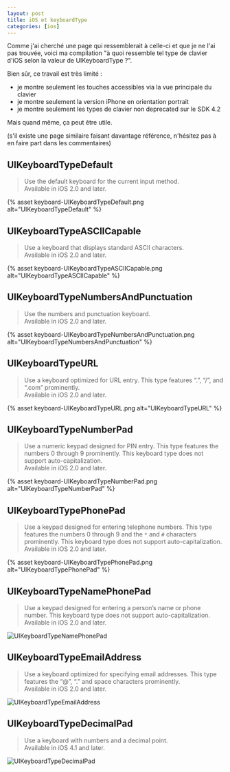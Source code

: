 ```yaml
---
layout: post
title: iOS et keyboardType
categories: [ios]
---
```


Comme j'ai cherché une page qui ressemblerait à celle-ci et que je ne l'ai pas
trouvée, voici ma compilation "à quoi ressemble tel type de clavier d'iOS selon
la valeur de UIKeyboardType ?".

Bien sûr, ce travail est très limité :

- je montre seulement les touches accessibles via la vue principale du clavier
- je montre seulement la version iPhone en orientation portrait
- je montre seulement les types de clavier non deprecated sur le SDK 4.2

Mais quand même, ça peut être utile.

(s'il existe une page similaire faisant davantage référence, n'hésitez pas à en
faire part dans les commentaires)

## UIKeyboardTypeDefault

> Use the default keyboard for the current input method.  
> Available in iOS 2.0 and later.

{% asset keyboard-UIKeyboardTypeDefault.png alt="UIKeyboardTypeDefault" %}

## UIKeyboardTypeASCIICapable

> Use a keyboard that displays standard ASCII characters.  
> Available in iOS 2.0 and later.

{% asset keyboard-UIKeyboardTypeASCIICapable.png alt="UIKeyboardTypeASCIICapable" %}

## UIKeyboardTypeNumbersAndPunctuation

> Use the numbers and punctuation keyboard.  
> Available in iOS 2.0 and later.

{% asset keyboard-UIKeyboardTypeNumbersAndPunctuation.png alt="UIKeyboardTypeNumbersAndPunctuation" %}

## UIKeyboardTypeURL

> Use a keyboard optimized for URL entry. This type features “.”, “/”, and
> “.com” prominently.  
> Available in iOS 2.0 and later.

{% asset keyboard-UIKeyboardTypeURL.png alt="UIKeyboardTypeURL" %}

## UIKeyboardTypeNumberPad

> Use a numeric keypad designed for PIN entry. This type features the numbers 0
> through 9 prominently. This keyboard type does not support
> auto-capitalization.  
> Available in iOS 2.0 and later.

{% asset keyboard-UIKeyboardTypeNumberPad.png alt="UIKeyboardTypeNumberPad" %}

## UIKeyboardTypePhonePad

> Use a keypad designed for entering telephone numbers. This type features the
> numbers 0 through 9 and the `*` and `#` characters prominently. This keyboard
> type does not support auto-capitalization.  
> Available in iOS 2.0 and later.

{% asset keyboard-UIKeyboardTypePhonePad.png alt="UIKeyboardTypePhonePad" %}

## UIKeyboardTypeNamePhonePad

> Use a keypad designed for entering a person’s name or phone number. This
> keyboard type does not support auto-capitalization.  
> Available in iOS 2.0 and later.

![UIKeyboardTypeNamePhonePad](../../assets/images/keyboard-UIKeyboardTypeNamePhonePad.png)

## UIKeyboardTypeEmailAddress

> Use a keyboard optimized for specifying email addresses. This type features
> the “@”, “.” and space characters prominently.  
> Available in iOS 2.0 and later.

![UIKeyboardTypeEmailAddress](../../assets/images/keyboard-UIKeyboardTypeEmailAddress.png)

## UIKeyboardTypeDecimalPad

> Use a keyboard with numbers and a decimal point.  
> Available in iOS 4.1 and later.

![UIKeyboardTypeDecimalPad](../../assets/images/keyboard-UIKeyboardTypeDecimalPad.png)
